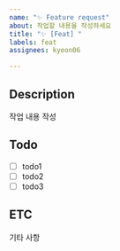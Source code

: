 ```yaml
---
name: "✨ Feature request"
about: 작업할 내용을 작성하세요
title: "✨ [Feat] "
labels: feat
assignees: kyeon06

---
```


## Description
작업 내용 작성

## Todo
- [ ] todo1
- [ ] todo2
- [ ] todo3

## ETC
기타 사항
